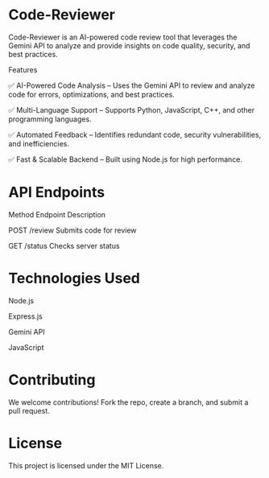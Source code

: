 # Code-Reviewer
Code-Reviewer is an AI-powered code review tool that leverages the Gemini API to analyze and provide insights on code quality, security, and best practices.

Features

✅ AI-Powered Code Analysis – Uses the Gemini API to review and analyze code for errors, optimizations, and best practices.

✅ Multi-Language Support – Supports Python, JavaScript, C++, and other programming languages.

✅ Automated Feedback – Identifies redundant code, security vulnerabilities, and inefficiencies.

✅ Fast & Scalable Backend – Built using Node.js for high performance.

# API Endpoints

Method	Endpoint	Description
 
POST	/review	Submits code for review

GET	/status	Checks server status

# Technologies Used

Node.js

Express.js

Gemini API

JavaScript

# Contributing

We welcome contributions! Fork the repo, create a branch, and submit a pull request.

# License 

This project is licensed under the MIT License.
